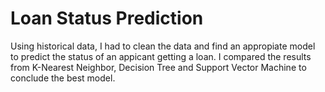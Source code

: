 # Loan Status Prediction
Using historical data, I had to clean the data and find an appropiate model to predict the status of an appicant getting a loan.
I compared the results from K-Nearest Neighbor, Decision Tree and Support Vector Machine to conclude the best model.
